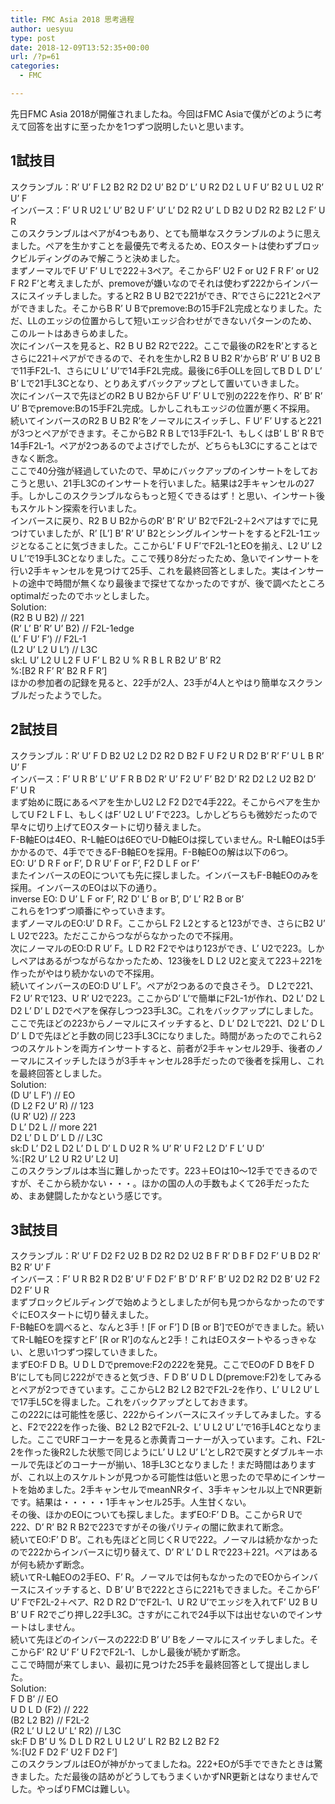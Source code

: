 ```yaml
---
title: FMC Asia 2018 思考過程
author: uesyuu
type: post
date: 2018-12-09T13:52:35+00:00
url: /?p=61
categories:
  - FMC

---
```

先日FMC Asia 2018が開催されましたね。今回はFMC Asiaで僕がどのように考えて回答を出すに至ったかを1つずつ説明したいと思います。

## 1試技目

スクランブル：R&#8217; U&#8217; F L2 B2 R2 D2 U&#8217; B2 D&#8217; L&#8217; U R2 D2 L U F U&#8217; B2 U L U2 R&#8217; U&#8217; F  
インバース：F&#8217; U R U2 L&#8217; U&#8217; B2 U F&#8217; U&#8217; L&#8217; D2 R2 U&#8217; L D B2 U D2 R2 B2 L2 F&#8217; U R  
このスクランブルはペアが4つもあり、とても簡単なスクランブルのように思えました。ペアを生かすことを最優先で考えるため、EOスタートは使わずブロックビルディングのみで解こうと決めました。  
まずノーマルでF U&#8217; F&#8217; U Lで222＋3ペア。そこからF&#8217; U2 F or U2 F R F&#8217; or U2 F R2 F&#8217;と考えましたが、premoveが嫌いなのでそれは使わず222からインバースにスイッチしました。するとR2 B U B2で221ができ、R&#8217;でさらに221と2ペアができました。そこからB R&#8217; U Bでpremove:Bの15手F2L完成となりました。ただ、LLのエッジの位置からして短いエッジ合わせができないパターンのため、このルートはあきらめました。  
次にインバースを見ると、R2 B U B2 R2で222。ここで最後のR2をR&#8217;とするとさらに221＋ペアができるので、それを生かしR2 B U B2 R&#8217;からB&#8217; R&#8217; U&#8217; B U2 Bで11手F2L-1、さらにU L&#8217; U&#8217;で14手F2L完成。最後に6手OLLを回してB D L D&#8217; L&#8217; B&#8217; Lで21手L3Cとなり、とりあえずバックアップとして置いていきました。  
次にインバースで先ほどのR2 B U B2からF U&#8217; F&#8217; U Lで別の222を作り、R&#8217; B&#8217; R&#8217; U&#8217; Bでpremove:Bの15手F2L完成。しかしこれもエッジの位置が悪く不採用。  
続いてインバースのR2 B U B2 R&#8217;をノーマルにスイッチし、F U&#8217; F&#8217; Uすると221が3つとペアができます。そこからB2 R B Lで13手F2L-1、もしくはB&#8217; L B&#8217; R Bで14手F2L-1。ペアが2つあるのでよさげでしたが、どちらもL3Cにすることはできなく断念。  
ここで40分強が経過していたので、早めにバックアップのインサートをしておこうと思い、21手L3Cのインサートを行いました。結果は2手キャンセルの27手。しかしこのスクランブルならもっと短くできるはず！と思い、インサート後もスケルトン探索を行いました。  
インバースに戻り、R2 B U B2からのR&#8217; B&#8217; R&#8217; U&#8217; B2でF2L-2＋2ペアはすでに見つけていましたが、R&#8217; [L&#8217;] B&#8217; R&#8217; U&#8217; B2とシングルインサートをするとF2L-1エッジとなることに気づきました。ここからL&#8217; F U F&#8217;でF2L-1とEOを揃え、L2 U&#8217; L2 U L&#8217;で19手L3Cとなりました。ここで残り8分だったため、急いでインサートを行い2手キャンセルを見つけて25手、これを最終回答としました。実はインサートの途中で時間が無くなり最後まで探せてなかったのですが、後で調べたところoptimalだったのでホッとしました。  
Solution:  
(R2 B U B2) // 221  
(R&#8217; L&#8217; B&#8217; R&#8217; U&#8217; B2) // F2L-1edge  
(L&#8217; F U&#8217; F&#8217;) // F2L-1  
(L2 U&#8217; L2 U L&#8217;) // L3C  
sk:L U&#8217; L2 U L2 F U F&#8217; L B2 U % R B L R B2 U&#8217; B&#8217; R2  
%:[B2 R F&#8217; R&#8217; B2 R F R&#8217;]  
ほかの参加者の記録を見ると、22手が2人、23手が4人とやはり簡単なスクランブルだったようでした。

## 2試技目

スクランブル：R&#8217; U&#8217; F D B2 U2 L2 D2 R2 D B2 F U F2 U R D2 B&#8217; R&#8217; F&#8217; U L B R&#8217; U&#8217; F  
インバース：F&#8217; U R B&#8217; L&#8217; U&#8217; F R B D2 R&#8217; U&#8217; F2 U&#8217; F&#8217; B2 D&#8217; R2 D2 L2 U2 B2 D&#8217; F&#8217; U R  
まず始めに既にあるペアを生かしU2 L2 F2 D2で4手222。そこからペアを生かしてU F2 L F L、もしくはF&#8217; U2 L U&#8217; Fで223。しかしどちらも微妙だったので早々に切り上げてEOスタートに切り替えました。  
F-B軸EOは4EO、R-L軸EOは6EOでU-D軸EOは探していません。R-L軸EOは5手かかるので、4手でできるF-B軸EOを採用。F-B軸EOの解は以下の6つ。  
EO: U&#8217; D R F or F&#8217;, D R U&#8217; F or F&#8217;, F2 D L F or F&#8217;  
またインバースのEOについても先に探しました。インバースもF-B軸EOのみを採用。インバースのEOは以下の通り。  
inverse EO: D U&#8217; L F or F&#8217;, R2 D&#8217; L&#8217; B or B&#8217;, D&#8217; L&#8217; R2 B or B&#8217;  
これらを1つずつ順番にやっていきます。  
まずノーマルのEO:U&#8217; D R F。ここからL F2 L2とすると123ができ、さらにB2 U&#8217; L U2で223。ただここからつながらなかったので不採用。  
次にノーマルのEO:D R U&#8217; F。L D R2 F2でやはり123ができ、L&#8217; U2で223。しかしペアはあるがつながらなかったため、123後をL D L2 U2と変えて223＋221を作ったがやはり続かないので不採用。  
続いてインバースのEO:D U&#8217; L F&#8217;。ペアが2つあるので良さそう。 D L2で221、F2 U&#8217; Rで123、U R&#8217; U2で223。ここからD&#8217; L&#8217;で簡単にF2L-1が作れ、D2 L&#8217; D2 L D2 L&#8217; D&#8217; L D2でペアを保存しつつ23手L3C。これをバックアップにしました。  
ここで先ほどの223からノーマルにスイッチすると、D L&#8217; D2 Lで221、D2 L&#8217; D L D&#8217; L Dで先ほどと手数の同じ23手L3Cになりました。時間があったのでこれら2つのスケルトンを両方インサートすると、前者が2手キャンセル29手、後者のノーマルにスイッチしたほうが3手キャンセル28手だったので後者を採用し、これを最終回答としました。  
Solution:  
(D U&#8217; L F&#8217;) // EO  
(D L2 F2 U&#8217; R) // 123  
(U R&#8217; U2) // 223  
D L&#8217; D2 L // more 221  
D2 L&#8217; D L D&#8217; L D // L3C  
sk:D L&#8217; D2 L D2 L&#8217; D L D&#8217; L D U2 R % U&#8217; R&#8217; U F2 L2 D&#8217; F L&#8217; U D&#8217;  
%:[R2 U&#8217; L2 U R2 U&#8217; L2 U]  
このスクランブルは本当に難しかったです。223＋EOは10～12手でできるのですが、そこから続かない・・・。ほかの国の人の手数もよくて26手だったため、まあ健闘したかなという感じです。

## 3試技目

スクランブル：R&#8217; U&#8217; F D2 F2 U2 B D2 R2 D2 U2 B F R&#8217; D B F D2 F&#8217; U B D2 R&#8217; B2 R&#8217; U&#8217; F  
インバース：F&#8217; U R B2 R D2 B&#8217; U&#8217; F D2 F&#8217; B&#8217; D&#8217; R F&#8217; B&#8217; U2 D2 R2 D2 B&#8217; U2 F2 D2 F&#8217; U R  
まずブロックビルディングで始めようとしましたが何も見つからなかったのですぐにEOスタートに切り替えました。  
F-B軸EOを調べると、なんと3手！[F or F&#8217;] D [B or B&#8217;]でEOができました。続いてR-L軸EOを探すとF&#8217; [R or R&#8217;]のなんと2手！これはEOスタートやるっきゃない、と思い1つずつ探していきました。  
まずEO:F D B。U D L Dでpremove:F2の222を発見。ここでEOのF D BをF D B&#8217;にしても同じ222ができると気づき、F D B&#8217; U D L D(premove:F2)をしてみるとペアが2つできています。ここからL2 B2 L2 B2でF2L-2を作り、L&#8217; U L2 U&#8217; Lで17手L5Cを得ました。これをバックアップとしておきます。  
この222には可能性を感じ、222からインバースにスイッチしてみました。すると、F2で222を作った後、B2 L2 B2でF2L-2、L&#8217; U L2 U&#8217; L&#8217;で16手L4Cとなりました。ここでURFコーナーを見ると赤黄青コーナーが入っています。これ、F2L-2を作った後R2した状態で同じようにL&#8217; U L2 U&#8217; L&#8217;としR2で戻すとダブルキーホールで先ほどのコーナーが揃い、18手L3Cとなりました！まだ時間はありますが、これ以上のスケルトンが見つかる可能性は低いと思ったので早めにインサートを始めました。2手キャンセルでmeanNRタイ、3手キャンセル以上でNR更新です。結果は・・・・・1手キャンセル25手。人生甘くない。  
その後、ほかのEOについても探しました。まずEO:F&#8217; D B。ここからR Uで222、D&#8217; R&#8217; B2 R B2で223ですがその後パリティの闇に飲まれて断念。  
続いてEO:F&#8217; D B&#8217;。これも先ほどと同じくR Uで222。ノーマルは続かなかったので222からインバースに切り替えて、D&#8217; R&#8217; L&#8217; D L Rで223＋221。ペアはあるが何も続かず断念。  
続いてR-L軸EOの2手EO、F&#8217; R。ノーマルでは何もなかったのでEOからインバースにスイッチすると、D B&#8217; U&#8217; Bで222とさらに221もできました。そこからF&#8217; U&#8217; FでF2L-2＋ペア、R2 D R2 D&#8217;でF2L-1、U R2 U&#8217;でエッジを入れてF&#8217; U2 B U B&#8217; U F R2でごり押し22手L3C。さすがにこれで24手以下は出せないのでインサートはしません。  
続いて先ほどのインバースの222:D B&#8217; U&#8217; Bをノーマルにスイッチしました。そこからF&#8217; R2 U&#8217; F&#8217; U F2でF2L-1、しかし最後が続かず断念。  
ここで時間が来てしまい、最初に見つけた25手を最終回答として提出しました。  
Solution:  
F D B&#8217; // EO  
U D L D (F2) // 222  
(B2 L2 B2) // F2L-2  
(R2 L&#8217; U L2 U&#8217; L&#8217; R2) // L3C  
sk:F D B&#8217; U % D L D R2 L U L2 U&#8217; L R2 B2 L2 B2 F2  
%:[U2 F D2 F&#8217; U2 F D2 F&#8217;]  
このスクランブルはEOが神がかってましたね。222+EOが5手でできたときは驚きました。ただ最後の詰めがどうしてもうまくいかずNR更新とはなりませんでした。やっぱりFMCは難しい。